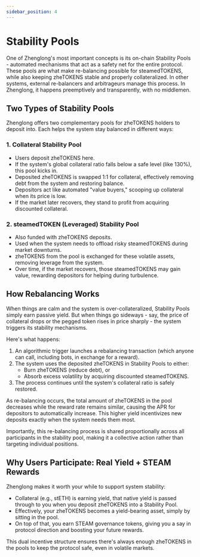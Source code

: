 ```yaml
---
sidebar_position: 4
---
```


# Stability Pools

One of Zhenglong's most important concepts is its on-chain Stability Pools - automated mechanisms that act as a safety net for the entire protocol. These pools are what make re-balancing possible for steamedTOKENS, while also keeping zheTOKENS stable and properly collateralized. In other systems, external re-balancers and arbitrageurs manage this process. In Zhenglong, it happens preemptively and transparently, with no middlemen.

## Two Types of Stability Pools

Zhenglong offers two complementary pools for zheTOKENS holders to deposit into. Each helps the system stay balanced in different ways:

### 1. Collateral Stability Pool

- Users deposit zheTOKENS here.
- If the system's global collateral ratio falls below a safe level (like 130%), this pool kicks in.
- Deposited zheTOKENS is swapped 1:1 for collateral, effectively removing debt from the system and restoring balance.
- Depositors act like automated "value buyers," scooping up collateral when its price is low.
- If the market later recovers, they stand to profit from acquiring discounted collateral.

### 2. steamedTOKEN (Leveraged) Stability Pool

- Also funded with zheTOKENS deposits.
- Used when the system needs to offload risky steamedTOKENS during market downturns.
- zheTOKENS from the pool is exchanged for these volatile assets, removing leverage from the system.
- Over time, if the market recovers, those steamedTOKENS may gain value, rewarding depositors for helping during turbulence.

## How Rebalancing Works

When things are calm and the system is over-collateralized, Stability Pools simply earn passive yield. But when things go sideways - say, the price of collateral drops or the pegged token rises in price sharply - the system triggers its stability mechanisms.

Here's what happens:

1. An algorithmic trigger launches a rebalancing transaction (which anyone can call, including bots, in exchange for a reward).
2. The system uses the deposited zheTOKENS in Stability Pools to either:
   - Burn zheTOKENS (reduce debt), or
   - Absorb excess volatility by acquiring discounted steamedTOKENS.
3. The process continues until the system's collateral ratio is safely restored.

As re-balancing occurs, the total amount of zheTOKENS in the pool decreases while the reward rate remains similar, causing the APR for depositors to automatically increase. This higher yield incentivizes new deposits exactly when the system needs them most.

Importantly, this re-balancing process is shared proportionally across all participants in the stability pool, making it a collective action rather than targeting individual positions.

## Why Users Participate: Real Yield + STEAM Rewards

Zhenglong makes it worth your while to support system stability:

- Collateral (e.g., stETH) is earning yield, that native yield is passed through to you when you deposit zheTOKENS into a Stability Pool.
- Effectively, your zheTOKENS becomes a yield-bearing asset, simply by sitting in the pool.
- On top of that, you earn STEAM governance tokens, giving you a say in protocol direction and boosting your future rewards.

This dual incentive structure ensures there's always enough zheTOKENS in the pools to keep the protocol safe, even in volatile markets.
